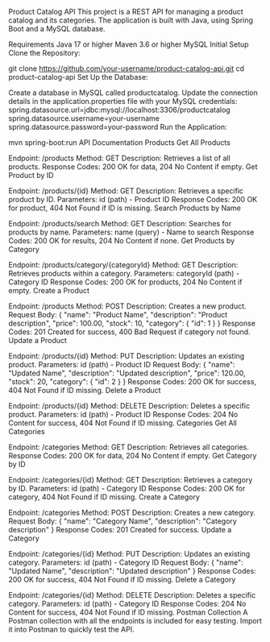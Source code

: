 Product Catalog API
This project is a REST API for managing a product catalog and its categories. The application is built with Java, using Spring Boot and a MySQL database.

Requirements
Java 17 or higher
Maven 3.6 or higher
MySQL
Initial Setup
Clone the Repository:

git clone https://github.com/your-username/product-catalog-api.git
cd product-catalog-api
Set Up the Database:

Create a database in MySQL called productcatalog.
Update the connection details in the application.properties file with your MySQL credentials:
spring.datasource.url=jdbc:mysql://localhost:3306/productcatalog
spring.datasource.username=your-username
spring.datasource.password=your-password
Run the Application:

   mvn spring-boot:run
API Documentation
Products
Get All Products

Endpoint: /products
Method: GET
Description: Retrieves a list of all products.
Response Codes: 200 OK for data, 204 No Content if empty.
Get Product by ID

Endpoint: /products/{id}
Method: GET
Description: Retrieves a specific product by ID.
Parameters: id (path) - Product ID
Response Codes: 200 OK for product, 404 Not Found if ID is missing.
Search Products by Name

Endpoint: /products/search
Method: GET
Description: Searches for products by name.
Parameters: name (query) - Name to search
Response Codes: 200 OK for results, 204 No Content if none.
Get Products by Category

Endpoint: /products/category/{categoryId}
Method: GET
Description: Retrieves products within a category.
Parameters: categoryId (path) - Category ID
Response Codes: 200 OK for products, 204 No Content if empty.
Create a Product

Endpoint: /products
Method: POST
Description: Creates a new product.
Request Body:
{
    "name": "Product Name",
    "description": "Product description",
    "price": 100.00,
    "stock": 10,
    "category": { "id": 1 }
}
Response Codes: 201 Created for success, 400 Bad Request if category not found.
Update a Product

Endpoint: /products/{id}
Method: PUT
Description: Updates an existing product.
Parameters: id (path) - Product ID
Request Body:
  {
  "name": "Updated Name",
  "description": "Updated description",
  "price": 120.00,
  "stock": 20,
  "category": { "id": 2 }
  }
Response Codes: 200 OK for success, 404 Not Found if ID missing.
Delete a Product

Endpoint: /products/{id}
Method: DELETE
Description: Deletes a specific product.
Parameters: id (path) - Product ID
Response Codes: 204 No Content for success, 404 Not Found if ID missing.
Categories
Get All Categories

Endpoint: /categories
Method: GET
Description: Retrieves all categories.
Response Codes: 200 OK for data, 204 No Content if empty.
Get Category by ID

Endpoint: /categories/{id}
Method: GET
Description: Retrieves a category by ID.
Parameters: id (path) - Category ID
Response Codes: 200 OK for category, 404 Not Found if ID missing.
Create a Category

Endpoint: /categories
Method: POST
Description: Creates a new category.
Request Body:
  {
  "name": "Category Name",
  "description": "Category description"
  }
Response Codes: 201 Created for success.
Update a Category

Endpoint: /categories/{id}
Method: PUT
Description: Updates an existing category.
Parameters: id (path) - Category ID
Request Body:
  {
  "name": "Updated Name",
  "description": "Updated description"
  }
Response Codes: 200 OK for success, 404 Not Found if ID missing.
Delete a Category

Endpoint: /categories/{id}
Method: DELETE
Description: Deletes a specific category.
Parameters: id (path) - Category ID
Response Codes: 204 No Content for success, 404 Not Found if ID missing.
Postman Collection
A Postman collection with all the endpoints is included for easy testing. Import it into Postman to quickly test the API.

